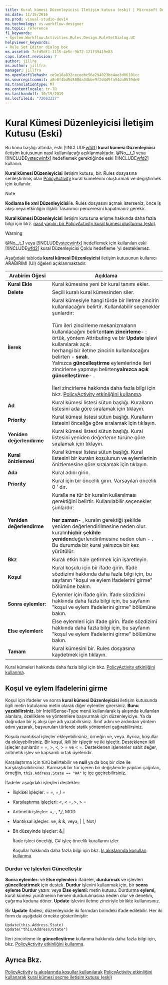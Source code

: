 ```yaml
---
title: Kural kümesi Düzenleyicisi Iletişim kutusu (eski) | Microsoft Docs
ms.date: 11/15/2016
ms.prod: visual-studio-dev14
ms.technology: vs-workflow-designer
ms.topic: reference
f1_keywords:
- System.Workflow.Activities.Rules.Design.RuleSetDialog.UI
helpviewer_keywords:
- Rule Set Editor dialog box
ms.assetid: 7cfd5df1-1115-4e5c-9b72-121f39419e83
caps.latest.revision: 7
author: jillre
ms.author: jillfra
manager: jillfra
ms.openlocfilehash: ce9e18a832ceceebc56e294023bc4ae3d06101cc
ms.sourcegitcommit: a8e8f4bd5d508da34bbe9f2d4d9fa94da0539de0
ms.translationtype: MT
ms.contentlocale: tr-TR
ms.lasthandoff: 10/19/2019
ms.locfileid: "72663337"
---
```

# <a name="rule-set-editor-dialog-box-legacy"></a>Kural Kümesi Düzenleyicisi İletişim Kutusu (Eski)
Bu konu başlığı altında, eski [!INCLUDE[wfd1](../includes/wfd1-md.md)] **kural kümesi Düzenleyicisi** iletişim kutusunun nasıl kullanılacağı açıklanmaktadır. @No__t_1 veya [!INCLUDE[vstecwinfx](../includes/vstecwinfx-md.md)] hedeflemek gerektiğinde eski [!INCLUDE[wfd2](../includes/wfd2-md.md)] kullanın.

 **Kural kümesi Düzenleyicisi** iletişim kutusu, bir. Rules dosyasına serileştirilmiş olan [PolicyActivity](http://go.microsoft.com/fwlink?LinkID=65019) kural kümelerini oluşturmak ve değiştirmek için kullanılır.

> [!NOTE]
> **Kodlama Ile xml Düzenleyicisi**ile. Rules dosyasını açmak isterseniz, önce iş akışı veya etkinliğin ilişkili Tasarımcı penceresini kapatmanız gerekir.

 **Kural kümesi Düzenleyicisi** iletişim kutusuna erişme hakkında daha fazla bilgi için bkz. [nasıl yapılır: bir PolicyActivity kural kümesi oluşturma (eski)](../workflow-designer/how-to-create-a-policyactivity-rule-set-legacy.md).

> [!WARNING]
> @No__t_1 veya [!INCLUDE[vstecwinfx](../includes/vstecwinfx-md.md)] hedeflemek için kullanılan eski [!INCLUDE[wfd2](../includes/wfd2-md.md)] kural Düzenleyicisi Çoklu hedefleme 'yi desteklemez.

 Aşağıdaki tabloda **kural kümesi Düzenleyicisi** iletişim kutusunun kullanıcı ARABIRIMI (UI) öğeleri açıklanmaktadır.

|Arabirim Öğesi|Açıklama|
|----------------|-----------------|
|**Kural Ekle**|Kural kümesine yeni bir kural tanımı ekler.|
|**Delete**|Seçili kuralı kural kümesinden siler.|
|**İlerek**|Kural kümesiyle hangi türde bir iletme zincirin kullanılacağını belirtir. Kullanılabilir seçenekler şunlardır:<br /><br /> Tüm ileri zincirleme mekanizmaların kullanılacağını belirten**tam zincirleme**-   : örtük, yöntem Attributing ve bir **Update** işlevi kullanılarak açık.<br />herhangi bir iletme zincirin kullanılacağını belirten -   **sıralı**.<br />Yalnızca **güncelleştirme** eylemlerinde ileri zincirleme yapmayı belirten**yalnızca açık güncelleştirme**-   .<br /><br /> İleri zincirleme hakkında daha fazla bilgi için bkz. [PolicyActivity etkinliğini kullanma](http://go.microsoft.com/fwlink?LinkID=65004).|
|**Ad**|Kural kümesi listesi sütun başlığı. Kuralların listesini ada göre sıralamak için tıklayın.|
|**Priority**|Kural kümesi listesi sütun başlığı. Kuralların listesini önceliğe göre sıralamak için tıklayın.|
|**Yeniden değerlendirme**|Kural kümesi listesi sütun başlığı. Kural listesini yeniden değerleme türüne göre sıralamak için tıklayın.|
|**Kural önizlemesi**|Kural kümesi listesi sütun başlığı. Kural listesini bir kuralın koşulunun ve eylemlerinin önizlemesine göre sıralamak için tıklayın.|
|**Ada**|Kural adını girin.|
|**Priority**|Kural için bir öncelik girin. Varsayılan öncelik 0 ' dır.|
|**Yeniden değerlendirme**|Kuralla ne tür bir kuralın kullanılması gerektiğini belirtir. Kullanılabilir seçenekler şunlardır:<br /><br /> **her zaman**-   , kuralın gerektiği şekilde yeniden değerlendirilmesine neden olur.<br />kuralın**hiçbir şekilde yeniden**değerlendirilmesine neden olan -   . Bu durumda bir kural yalnızca bir kez yürütülür.|
|**Bkz**|Kuralı etkin hale getirmek için işaretleyin.|
|**Koşul**|Kural koşulu için bir ifade girin. İfade sözdizimi hakkında daha fazla bilgi için, bu sayfanın "koşul ve eylem Ifadelerini girme" bölümüne bakın.|
|**Sonra eylemler:**|Eylemler için ifade girin. İfade sözdizimi hakkında daha fazla bilgi için, bu sayfanın "koşul ve eylem Ifadelerini girme" bölümüne bakın.|
|**Else eylemleri:**|Else eylemleri için ifade girin. İfade sözdizimi hakkında daha fazla bilgi için, bu sayfanın "koşul ve eylem Ifadelerini girme" bölümüne bakın.|
|**Tamam**|Kural kümesini bir. Rules dosyasına kaydetmek için tıklayın.|

 Kural kümeleri hakkında daha fazla bilgi için bkz. [PolicyActivity etkinliğini kullanma](http://go.microsoft.com/fwlink?LinkID=65004).

## <a name="entering-condition-and-action-expressions"></a>Koşul ve eylem Ifadelerini girme
 Koşul için ifadeler ve sonra **kural kümesi Düzenleyicisi** iletişim kutusunda ilgili metin kutularına metin olarak diğer eylemler girersiniz. **Bunu yazabilirsiniz.** bir IntelliSense-Type menü kullanılarak iş akışında kullanılan alanlara, özelliklere ve yöntemlere başvurmak için düzenleyiciye. Ya da doğrudan bir iş akışı üye adı yazabilirsiniz. Sınıf adını ve ardından yöntem adını yazarak, başvurulan türlerde statik yöntemleri çağırabilirsiniz.

 Koşula mantıksal işleçler ekleyebilirsiniz, örneğin ve, veya. Ayrıca, koşullar da ekleyebilirsiniz. Bir koşul, ikili bir işleçtir ve iki işleçtir. Desteklenen ikili işleçler şunlardır = =, >, \<, > = ve < =. Desteklenen işlenenler sabit değer, aritmetik işlev ve kapsamlı ortak üyeleridir.

 Karşılaştırma için türü belirtebilir ve **null** ya da boş bir dize ile karşılaştırabilirsiniz. Karmaşık bir tür içeren bir değişkende yapılan çağrıları, örneğin, `this.Address.State == "WA"` iç içe geçirebilirsiniz.

 İfadeler aşağıdaki işleçleri destekler:

- İlişkisel işleçler: = =, =,! =

- Karşılaştırma işleçleri: <, \< =, >, > =

- Aritmetik işleçler: +,-, *,/, MOD

- Mantıksal işleçler: ve, & &, veya, &#124; &#124;, Not,!

- Bit düzeyinde işleçler: &,&#124;

  İfade işleci önceliği, C# işleç öncelik kurallarını izler.

  Koşullar hakkında daha fazla bilgi için bkz. [Iş akışlarında koşulları kullanma](https://msdn.microsoft.com/541211f5-d382-4810-894f-71f00b34fa77).

### <a name="halt-and-update-functions"></a>Durdur ve Işlevleri Güncelleştir
 **Sonra eylemler:** ve **Else eylemleri:** ifadeler, **durdurmak** ve işlevleri **güncelleştirmek** için destek. **Durdur** işlevini kullanmak için, bir **sonra eyleme** **Durdur** yazın: veya **Else eylemi:** metin kutusu. Durdurma **eylemi,** kural kümesi yürütmenin hemen durdurulmasına neden olur ve denetim, çağırma koduna döner. **Update** işlevini iletme zinciriyle birlikte kullanırsınız.

 Bir **Update** ifadesi, düzenleyicide iki formdan birindeki ifade edilebilir. Her iki form da aşağıdaki örnekte gösterilmiştir:

```
Update(this.Address.State)
Update("this/Address/State")
```

 İleri zincirleme ile **güncelleştirme** kullanma hakkında daha fazla bilgi için, bkz. [PolicyActivity etkinliğini kullanma](http://go.microsoft.com/fwlink?LinkID=65004).

## <a name="see-also"></a>Ayrıca Bkz.
 [PolicyActivity](http://go.microsoft.com/fwlink?LinkID=65019) [iş akışlarında koşullar kullanılarak](http://go.microsoft.com/fwlink?LinkID=65009) [PolicyActivity etkinliğini kullanarak](http://go.microsoft.com/fwlink?LinkID=65004) [kural kümesi seçme iletişim kutusu (eski)](../workflow-designer/select-rule-set-dialog-box-legacy.md)